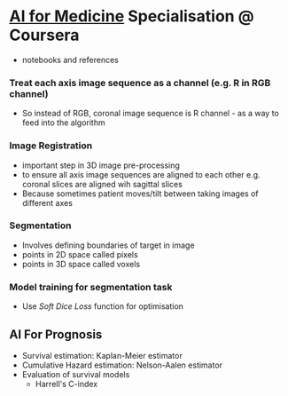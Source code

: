 # [AI for Medicine](https://www.coursera.org/specializations/ai-for-medicine) Specialisation @ Coursera 

* notebooks and references

### Treat each axis image sequence as a channel (e.g. R in RGB channel)
* So instead of RGB, coronal image sequence is R channel - as a way to feed into the algorithm

### Image Registration
* important step in 3D image pre-processing
* to ensure all axis image sequences are aligned to each other e.g. coronal slices are aligned wih sagittal slices
* Because sometimes patient moves/tilt between taking images of different axes

### Segmentation
* Involves defining boundaries of target in image
* points in 2D space called pixels
* points in 3D space called voxels

### Model training for segmentation task
* Use _Soft Dice Loss_ function for optimisation

## AI For Prognosis
* Survival estimation: Kaplan-Meier estimator
* Cumulative Hazard estimation: Nelson-Aalen estimator
* Evaluation of survival models
  * Harrell's C-index
